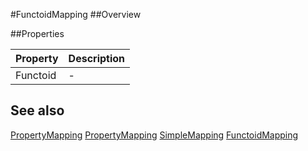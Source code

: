 #FunctoidMapping
##Overview



##Properties
<table class="table table-condensed table-bordered">
    <thead>
<tr>
<th>Property</th>
<th>Description</th>
</tr>
</thead>
<tbody>
<tr><td>Functoid</td><td> - </td></tr>
</tbody></table>



## See also

[PropertyMapping](PropertyMapping.html)
[PropertyMapping](/docs/#PropertyMapping.html)
[SimpleMapping](/docs/#SimpleMapping.html)
[FunctoidMapping](/docs/#FunctoidMapping.html)